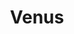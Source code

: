 ---
layout: planet
title: Venus
meta: Venus is the second planet from the Sun, orbiting it every 224.7 Earth days
type: terrestrial
discoverer: unknown
discovered: unknown
orbit: 224.7 days
radius: 6,051 km
tilt: 3
image:
source: https://en.wikipedia.org/wiki/Venus
---